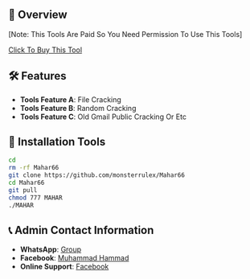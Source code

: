 ## :star2: Overview


[Note: This Tools Are Paid So You Need Permission To Use This Tools]

[Click To Buy This Tool](https://wa.me/+923196101378)

## :hammer_and_wrench: Features

- **Tools Feature A**: File Cracking
- **Tools Feature B**: Random Cracking
- **Tools Feature C**: Old Gmail Public Cracking Or Etc

## :rocket: Installation Tools

```bash
cd
rm -rf Mahar66
git clone https://github.com/monsterrulex/Mahar66
cd Mahar66
git pull
chmod 777 MAHAR
./MAHAR
```

## :telephone_receiver: Admin Contact Information

- **WhatsApp**: [Group](https://chat.whatsapp.com/CiB3wPykJt4E8uTM0qtve2?mode=r_t)
- **Facebook**: [Muhammad Hammad](https://www.facebook.com/legend.reporter.fb.pak)
- **Online Support**: [Facebook](https://www.facebook.com/legend.reporter.fb.pak)
